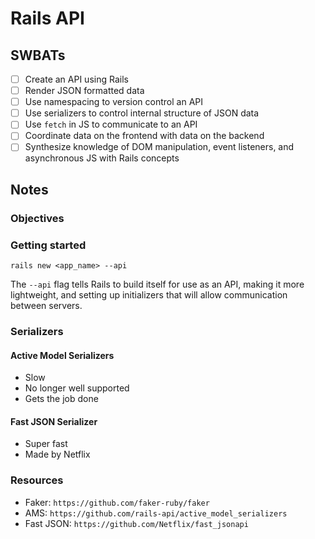 Rails API
===========

## SWBATs
- [ ] Create an API using Rails
- [ ] Render JSON formatted data
- [ ] Use namespacing to version control an API
- [ ] Use serializers to control internal structure of JSON data
- [ ] Use `fetch` in JS to communicate to an API
- [ ] Coordinate data on the frontend with data on the backend
- [ ] Synthesize knowledge of DOM manipulation, event listeners, and asynchronous JS with Rails concepts

## Notes


### Objectives

### Getting started

`rails new <app_name> --api`

The `--api` flag tells Rails to build itself for use as an API, making it more lightweight, and setting up initializers that will allow communication between servers.

### Serializers

#### Active Model Serializers
- Slow
- No longer well supported
- Gets the job done

#### Fast JSON Serializer
- Super fast
- Made by Netflix


### Resources
- Faker: `https://github.com/faker-ruby/faker`
- AMS: `https://github.com/rails-api/active_model_serializers`
- Fast JSON: `https://github.com/Netflix/fast_jsonapi`

